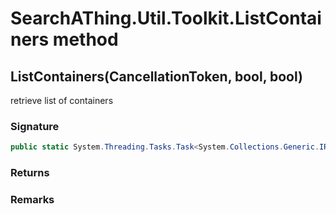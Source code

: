 # SearchAThing.Util.Toolkit.ListContainers method
## ListContainers(CancellationToken, bool, bool)
retrieve list of containers

### Signature
```csharp
public static System.Threading.Tasks.Task<System.Collections.Generic.IReadOnlyList<SearchAThing.Util.DockerContainerNfo>> ListContainers(CancellationToken ct, bool sudo = False, bool verbose = False)
```
### Returns

### Remarks

